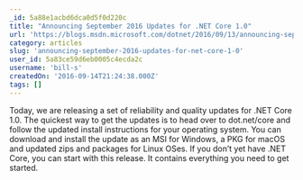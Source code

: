 ```yaml
---
_id: 5a88e1acbd6dca0d5f0d220c
title: "Announcing September 2016 Updates for .NET Core 1.0"
url: 'https://blogs.msdn.microsoft.com/dotnet/2016/09/13/announcing-september-2016-updates-for-net-core-1-0/'
category: articles
slug: 'announcing-september-2016-updates-for-net-core-1-0'
user_id: 5a83ce59d6eb0005c4ecda2c
username: 'bill-s'
createdOn: '2016-09-14T21:24:38.000Z'
tags: []
---
```


Today, we are releasing a set of reliability and quality updates for .NET Core 1.0. The quickest way to get the updates is to head over to dot.net/core and follow the updated install instructions for your operating system. You can download and install the update as an MSI for Windows, a PKG for macOS and updated zips and packages for Linux OSes. If you don’t yet have .NET Core, you can start with this release. It contains everything you need to get started.
